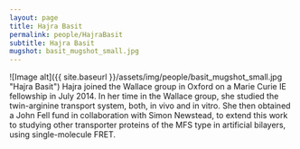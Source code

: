 ```yaml
---
layout: page
title: Hajra Basit
permalink: people/HajraBasit
subtitle: Hajra Basit
mugshot: basit_mugshot_small.jpg
---
```

![Image alt]({{ site.baseurl }}/assets/img/people/basit_mugshot_small.jpg "Hajra Basit")
Hajra joined the Wallace group in Oxford on a Marie Curie IE fellowship in July 2014. In her time in the Wallace group, she studied the twin-arginine transport system, both, in vivo and in vitro. She then obtained a John Fell fund in collaboration with Simon Newstead, to extend this work to studying other transporter proteins of the MFS type in artificial bilayers, using single-molecule FRET. 

